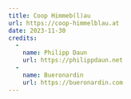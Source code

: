 ```yaml
---
title: Coop Himmeb(l)au
url: https://coop-himmelblau.at
date: 2023-11-30
credits:
  -
    name: Philipp Daun
    url: https://philippdaun.net
  -
    name: Bueronardin
    url: https://bueronardin.com
---
```

